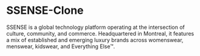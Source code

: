 # SSENSE-Clone
SSENSE is a global technology platform operating at the intersection of culture, community, and commerce. Headquartered in Montreal, it features a mix of established and emerging luxury brands across womenswear, menswear, kidswear, and Everything Else™.
